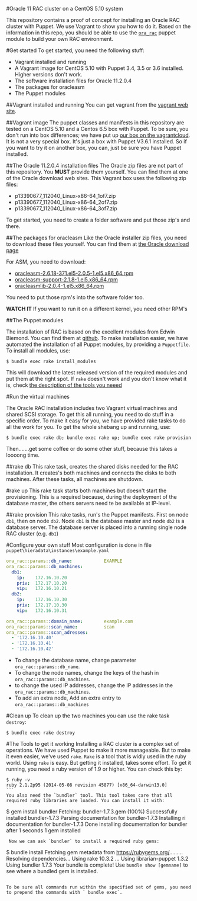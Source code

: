 #Oracle 11 RAC cluster on a CentOS 5.10 system

This repository contains a proof of concept for installing an Oracle RAC cluster with Puppet.  We use Vagrant to show you how to do it. Based on the information in this repo, you should be able to use the [`ora_rac`](https://github.com/hajee/ora_rac) puppet module to build your own RAC environment.


#Get started
To get started, you need the following stuff:
- Vagrant installed and running
- A Vagrant image for CentOS 5.10 with Puppet 3.4, 3.5 or 3.6 installed. Higher versions don't work.
- The software installation files for Oracle 11.2.0.4
- The packages for oracleasm
- The Puppet modules

##Vagrant installed and running
You can get vagrant from the [vagrant web site](https://www.vagrantup.com/).

##Vagrant image
The puppet classes and manifests in this repository are  tested on a CentOS 5.10 and a Centos 6.5 box with Puppet.  To be sure, you don't run into box differences; we have put up [our box on the vagrantcloud](https://vagrantcloud.com/hajee/boxes/centos-6.5-x86_64). It is not a very special box. It's just a box with Puppet V3.6.1 installed. So if you want to try it on another box, you can, just be sure you have Puppet installed.


##The Oracle 11.2.0.4 installation files
 The Oracle zip files are not part of this repository. You **MUST** provide them yourself. You can find them at one of the Oracle download web sites. This Vagrant box uses the following zip files:
- p13390677_112040_Linux-x86-64_1of7.zip
- p13390677_112040_Linux-x86-64_2of7.zip
- p13390677_112040_Linux-x86-64_3of7.zip

To get started, you need to create a folder software and put those zip's and there.

##The packages for oracleasm
Like the Oracle installer zip files, you need to download these files yourself. You can find them at [the Oracle download page](http://www.oracle.com/technetwork/server-storage/linux/downloads/rhel5-084877.html)


For ASM, you need to download:
- [oracleasm-2.6.18-371.el5-2.0.5-1.el5.x86_64.rpm](http://oss.oracle.com/projects/oracleasm/dist/files/RPMS/rhel5/amd64/2.0.5/2.6.18-371.el5/oracleasm-2.6.18-371.el5-2.0.5-1.el5.x86_64.rpm)
- [oracleasm-support-2.1.8-1.el5.x86_64.rpm](http://oss.oracle.com/projects/oracleasm-support/dist/files/RPMS/rhel5/amd64/2.1.8/oracleasm-support-2.1.8-1.el5.x86_64.rpm)
- [oracleasmlib-2.0.4-1.el5.x86_64.rpm](http://download.oracle.com/otn_software/asmlib/oracleasmlib-2.0.4-1.el5.x86_64.rpm)

You need to put those rpm's into the software folder too.

**WATCH IT** If you want to run it on a different kernel, you need other RPM's


##The Puppet modules

The installation of RAC is based on the excellent modules from Edwin Biemond. You can find them at [github](https://github.com/biemond/biemond-oradb). To make installation easier, we have automated the installation of all Puppet modules, by providing a `Puppetfile`. To install all modules, use:

```
$ bundle exec rake install_modules
```

This will download the latest released version of the required modules and put them at the right spot. If `rake` doesn't work and you don't know what it is, check [the description of the tools you neeed](#the-tools-to-get-it-working)


#Run the virtual machines

The Oracle RAC installation includes two Vagrant virtual machines and shared SCSI storage. To get this all running, you need to do stuff in a specific order. To make it easy for you, we have provided rake tasks to do all the work for you. To get the whole shebang up and running, use:

```
$ bundle exec rake db; bundle exec rake up; bundle exec rake provision
```

Then.......get some coffee or do some other stuff, because this takes a loooong time.


##rake db
This rake task, creates the shared disks needed for the RAC installation. It creates's both machines and connects the disks to both machines. After these tasks, all machines are shutdown.

#rake up
This rake task starts both machines but doesn't start the provisioning. This is a required because, during the deployment of the database master, the others servers need te be available at IP-level.

##rake provision
This rake tasks, run's the Puppet manifests. First on node `db1`, then on node `db2`. Node `db1` is the database master and node `db2` is a database server. The database server is placed into a running single node RAC cluster (e.g. `db1`)

#Configure your own stuff
Most configuration is done in file `puppet\hieradata\instances\example.yaml`
```yaml
ora_rac::params::db_name:            EXAMPLE
ora_rac::params::db_machines:
  db1:
    ip:    172.16.10.20
    priv:  172.17.10.20
    vip:   172.16.10.21
  db2:
    ip:    172.16.10.30
    priv:  172.17.10.30
    vip:   172.16.10.31

ora_rac::params::domain_name:        example.com
ora_rac::params::scan_name:          scan
ora_rac::params::scan_adresses:
  - '172.16.10.40'
  - '172.16.10.41'
  - '172.16.10.42'
```
- To change the database name, change parameter `ora_rac::params::db_name`.
- To change the node names, change the keys of the hash in `ora_rac::params::db_machines`.
- to change the used IP addresses, change the IP addresses in the `ora_rac::params::db_machines`.
- To add an extra node, Add an extra entry to `ora_rac::params::db_machines`

#Clean up
To clean up the two machines you can use the rake task ` destroy`:

```
$ bundle exec rake destroy
```

#The Tools to get it working
Installing a RAC cluster is a complex set of operations. We have used Puppet to make it more manageable. But to make it even easier, we've used `rake`. `Rake` is a tool that is widly used in the ruby world.  Using `rake` is easy. But getting it installed, takes some effort. To get it running, you need a ruby version of 1.9 or higher. You can check this by:

````
$ ruby -v
ruby 2.1.2p95 (2014-05-08 revision 45877) [x86_64-darwin13.0]
```
You also need the `bundler` tool. This tool takes care that all required ruby libraries are loaded. You can install it with:

````
$ gem install bundler
Fetching: bundler-1.7.3.gem (100%)
Successfully installed bundler-1.7.3
Parsing documentation for bundler-1.7.3
Installing ri documentation for bundler-1.7.3
Done installing documentation for bundler after 1 seconds
1 gem installed
```
 Now we can ask `bundler` to install a required ruby gems:

```
$ bundle install
Fetching gem metadata from https://rubygems.org/.........
Resolving dependencies...
Using rake 10.3.2
...
Using librarian-puppet 1.3.2
Using bundler 1.7.3
Your bundle is complete!
Use `bundle show [gemname]` to see where a bundled gem is installed.
```

To be sure all commands run within the specified set of gems, you need to prepend the commands with ` bundle exec`.



